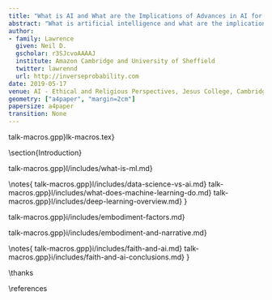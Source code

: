 ```yaml
---
title: "What is AI and What are the Implications of Advances in AI for Religion?"
abstract: "What is artificial intelligence and what are the implications of advances in artificial intelligence for religion? How does artificial intelligences differ from natural intelligences. We consider these ideas from the perspective of information theory. In the context of these differences we then consider parallels between the perspectives on religion and AI both in today’s popular culture, but also with a more optimistic perspective looking forward."
author:
- family: Lawrence
  given: Neil D.
  gscholar: r3SJcvoAAAAJ
  institute: Amazon Cambridge and University of Sheffield
  twitter: lawrennd
  url: http://inverseprobability.com
date: 2019-05-17
venue: AI - Ethical and Religious Perspectives, Jesus College, Cambridge
geometry: ["a4paper", "margin=2cm"]
papersize: a4paper
transition: None
---
```


talk-macros.gpp}lk-macros.tex}

\section{Introduction}

talk-macros.gpp}l/includes/what-is-ml.md}


\notes{
talk-macros.gpp}l/includes/data-science-vs-ai.md}
talk-macros.gpp}l/includes/what-does-machine-learning-do.md}
talk-macros.gpp}l/includes/deep-learning-overview.md}
}

talk-macros.gpp}i/includes/embodiment-factors.md}
<!--talk-macros.gpp}ata-science/includes/evolved-relationship-society.md}-->
talk-macros.gpp}i/includes/embodiment-and-narrative.md}

\notes{
talk-macros.gpp}i/includes/faith-and-ai.md}
talk-macros.gpp}i/includes/faith-and-ai-conclusions.md}
}


\thanks

\references
